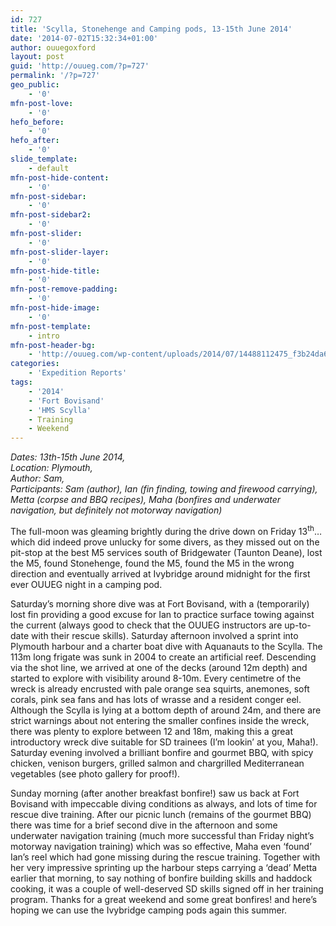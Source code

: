 ```yaml
---
id: 727
title: 'Scylla, Stonehenge and Camping pods, 13-15th June 2014'
date: '2014-07-02T15:32:34+01:00'
author: ouuegoxford
layout: post
guid: 'http://ouueg.com/?p=727'
permalink: '/?p=727'
geo_public:
    - '0'
mfn-post-love:
    - '0'
hefo_before:
    - '0'
hefo_after:
    - '0'
slide_template:
    - default
mfn-post-hide-content:
    - '0'
mfn-post-sidebar:
    - '0'
mfn-post-sidebar2:
    - '0'
mfn-post-slider:
    - '0'
mfn-post-slider-layer:
    - '0'
mfn-post-hide-title:
    - '0'
mfn-post-remove-padding:
    - '0'
mfn-post-hide-image:
    - '0'
mfn-post-template:
    - intro
mfn-post-header-bg:
    - 'http://ouueg.com/wp-content/uploads/2014/07/14488112475_f3b24da62f_k.jpg'
categories:
    - 'Expedition Reports'
tags:
    - '2014'
    - 'Fort Bovisand'
    - 'HMS Scylla'
    - Training
    - Weekend
---
```


*Dates: 13th-15th June 2014,*   
*Location: Plymouth,*   
*Author: Sam,*  
*Participants: Sam (author), Ian (fin finding, towing and firewood carrying), Metta (corpse and BBQ recipes), Maha (bonfires and underwater navigation, but definitely not motorway navigation)*

The full-moon was gleaming brightly during the drive down on Friday 13<sup>th</sup>… which did indeed prove unlucky for some divers, as they missed out on the pit-stop at the best M5 services south of Bridgewater (Taunton Deane), lost the M5, found Stonehenge, found the M5, found the M5 in the wrong direction and eventually arrived at Ivybridge around midnight for the first ever OUUEG night in a camping pod.

Saturday’s morning shore dive was at Fort Bovisand, with a (temporarily) lost fin providing a good excuse for Ian to practice surface towing against the current (always good to check that the OUUEG instructors are up-to-date with their rescue skills). Saturday afternoon involved a sprint into Plymouth harbour and a charter boat dive with Aquanauts to the Scylla. The 113m long frigate was sunk in 2004 to create an artificial reef. Descending via the shot line, we arrived at one of the decks (around 12m depth) and started to explore with visibility around 8-10m. Every centimetre of the wreck is already encrusted with pale orange sea squirts, anemones, soft corals, pink sea fans and has lots of wrasse and a resident conger eel. Although the Scylla is lying at a bottom depth of around 24m, and there are strict warnings about not entering the smaller confines inside the wreck, there was plenty to explore between 12 and 18m, making this a great introductory wreck dive suitable for SD trainees (I’m lookin’ at you, Maha!). Saturday evening involved a brilliant bonfire and gourmet BBQ, with spicy chicken, venison burgers, grilled salmon and chargrilled Mediterranean vegetables (see photo gallery for proof!).

Sunday morning (after another breakfast bonfire!) saw us back at Fort Bovisand with impeccable diving conditions as always, and lots of time for rescue dive training. After our picnic lunch (remains of the gourmet BBQ) there was time for a brief second dive in the afternoon and some underwater navigation training (much more successful than Friday night’s motorway navigation training) which was so effective, Maha even ‘found’ Ian’s reel which had gone missing during the rescue training. Together with her very impressive sprinting up the harbour steps carrying a ‘dead’ Metta earlier that morning, to say nothing of bonfire building skills and haddock cooking, it was a couple of well-deserved SD skills signed off in her training program. Thanks for a great weekend and some great bonfires! and here’s hoping we can use the Ivybridge camping pods again this summer.